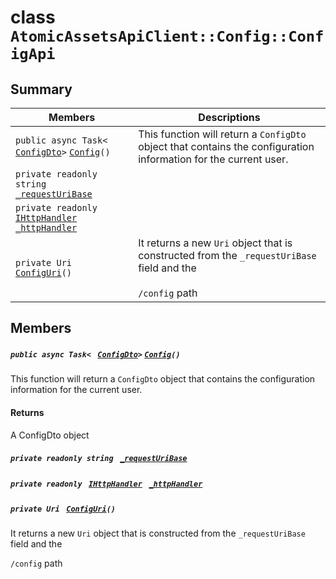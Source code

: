 # class `AtomicAssetsApiClient::Config::ConfigApi` 

## Summary

 Members                                | Descriptions                                
----------------------------------------|---------------------------------------------
`public async Task< ` [`ConfigDto`](AtomicAssetsApiClient--Config--ConfigDto.md)` > ` [`Config`](#class_atomic_assets_api_client_1_1_config_1_1_config_api_1a1c8e4541562e81084e74e6bf4f9b28cd)`()` | This function will return a `ConfigDto` object that contains the configuration information for the current user.
`private readonly string ` [`_requestUriBase`](#class_atomic_assets_api_client_1_1_config_1_1_config_api_1a1854c4909a1013a684af16fb52e8a387) | 
`private readonly ` [`IHttpHandler`](AtomicAssetsApiClient.md)` ` [`_httpHandler`](#class_atomic_assets_api_client_1_1_config_1_1_config_api_1a278528cd3027ee0a4ca8e04964f99674) | 
`private Uri ` [`ConfigUri`](#class_atomic_assets_api_client_1_1_config_1_1_config_api_1a75175a73250d011e6ba93babf0db70b8)`()` | It returns a new `Uri` object that is constructed from the `_requestUriBase` field and the <br/><br/>`/config` path

## Members

##### `public async Task< ` [`ConfigDto`](AtomicAssetsApiClient--Config--ConfigDto.md)` > ` [`Config`](#class_atomic_assets_api_client_1_1_config_1_1_config_api_1a1c8e4541562e81084e74e6bf4f9b28cd)`()` 

This function will return a `ConfigDto` object that contains the configuration information for the current user.

#### Returns
A ConfigDto object

##### `private readonly string ` [`_requestUriBase`](#class_atomic_assets_api_client_1_1_config_1_1_config_api_1a1854c4909a1013a684af16fb52e8a387) 

##### `private readonly ` [`IHttpHandler`](AtomicAssetsApiClient.md)` ` [`_httpHandler`](#class_atomic_assets_api_client_1_1_config_1_1_config_api_1a278528cd3027ee0a4ca8e04964f99674) 

##### `private Uri ` [`ConfigUri`](#class_atomic_assets_api_client_1_1_config_1_1_config_api_1a75175a73250d011e6ba93babf0db70b8)`()` 

It returns a new `Uri` object that is constructed from the `_requestUriBase` field and the 

`/config` path

